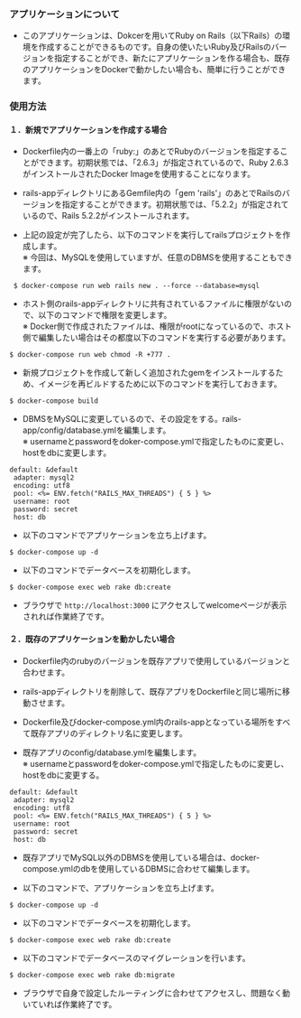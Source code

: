 ### アプリケーションについて

- このアプリケーションは、Dokcerを用いてRuby on Rails（以下Rails）の環境を作成することができるものです。自身の使いたいRuby及びRailsのバージョンを指定することができ、新たにアプリケーションを作る場合も、既存のアプリケーションをDockerで動かしたい場合も、簡単に行うことができます。


### 使用方法


#### １．新規でアプリケーションを作成する場合

- Dockerfile内の一番上の「ruby:」のあとでRubyのバージョンを指定することができます。初期状態では、「2.6.3」が指定されているので、Ruby 2.6.3がインストールされたDocker Imageを使用することになります。

- rails-appディレクトリにあるGemfile内の「gem 'rails'」のあとでRailsのバージョンを指定することができます。初期状態では、「5.2.2」が指定されているので、Rails 5.2.2がインストールされます。

- 上記の設定が完了したら、以下のコマンドを実行してrailsプロジェクトを作成します。   
※ 今回は、MySQLを使用していますが、任意のDBMSを使用することもできます。

```
 $ docker-compose run web rails new . --force --database=mysql
 ```

 - ホスト側のrails-appディレクトリに共有されているファイルに権限がないので、以下のコマンドで権限を変更します。   
 ※ Docker側で作成されたファイルは、権限がrootになっているので、ホスト側で編集したい場合はその都度以下のコマンドを実行する必要があります。

 ```
 $ docker-compose run web chmod -R +777 .
 ```
 
 - 新規プロジェクトを作成して新しく追加されたgemをインストールするため、イメージを再ビルドするために以下のコマンドを実行しておきます。
 
 ```
 $ docker-compose build
 ```

 - DBMSをMySQLに変更しているので、その設定をする。rails-app/config/database.ymlを編集します。   
 ※ usernameとpasswordをdoker-compose.ymlで指定したものに変更し、hostをdbに変更します。
 
 ```
 default: &default
  adapter: mysql2
  encoding: utf8
  pool: <%= ENV.fetch("RAILS_MAX_THREADS") { 5 } %>
  username: root
  password: secret
  host: db
 ```

- 以下のコマンドでアプリケーションを立ち上げます。

```
$ docker-compose up -d
```

- 以下のコマンドでデータベースを初期化します。

```
$ docker-compose exec web rake db:create
```

- ブラウザで `http://localhost:3000` にアクセスしてwelcomeページが表示されれば作業終了です。


#### ２．既存のアプリケーションを動かしたい場合

- Dockerfile内のrubyのバージョンを既存アプリで使用しているバージョンと合わせます。

- rails-appディレクトリを削除して、既存アプリをDockerfileと同じ場所に移動させます。

- Dockerfile及びdocker-compose.yml内のrails-appとなっている場所をすべて既存アプリのディレクトリ名に変更します。

- 既存アプリのconfig/database.ymlを編集します。  
 ※ usernameとpasswordをdoker-compose.ymlで指定したものに変更し、hostをdbに変更する。
 
 ```
 default: &default
  adapter: mysql2
  encoding: utf8
  pool: <%= ENV.fetch("RAILS_MAX_THREADS") { 5 } %>
  username: root
  password: secret
  host: db
 ```

 - 既存アプリでMySQL以外のDBMSを使用している場合は、docker-compose.ymlのdbを使用しているDBMSに合わせて編集します。

- 以下のコマンドで、アプリケーションを立ち上げます。

```
$ docker-compose up -d
```

- 以下のコマンドでデータベースを初期化します。

```
$ docker-compose exec web rake db:create
```

- 以下のコマンドでデータベースのマイグレーションを行います。

```
$ docker-compose exec web rake db:migrate
```

- ブラウザで自身で設定したルーティングに合わせてアクセスし、問題なく動いていれば作業終了です。
